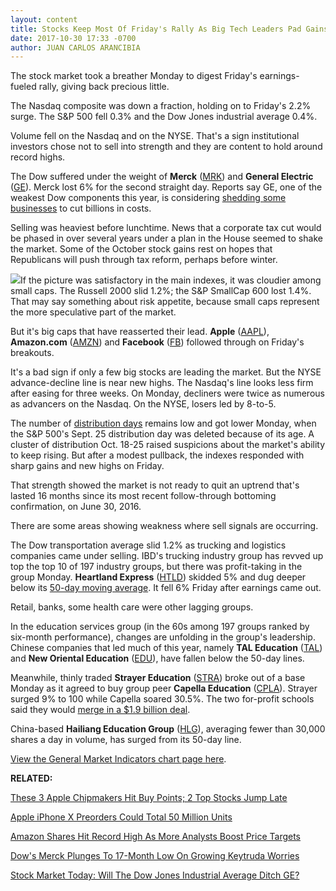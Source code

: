 ```yaml
---
layout: content
title: Stocks Keep Most Of Friday's Rally As Big Tech Leaders Pad Gains
date: 2017-10-30 17:33 -0700
author: JUAN CARLOS ARANCIBIA
---
```






The stock market took a breather Monday to digest Friday's earnings-fueled rally, giving back precious little.




The Nasdaq composite was down a fraction, holding on to Friday's 2.2% surge. The S&P 500 fell 0.3% and the Dow Jones industrial average 0.4%.


Volume fell on the Nasdaq and on the NYSE. That's a sign institutional investors chose not to sell into strength and they are content to hold around record highs.


The Dow suffered under the weight of **Merck** ([MRK](https://research.investors.com/quote.aspx?symbol=MRK)) and **General Electric** ([GE](https://research.investors.com/quote.aspx?symbol=GE)). Merck lost 6% for the second straight day. Reports say GE, one of the weakest Dow components this year, is considering [shedding some businesses](https://www.investors.com/news/ge-is-looking-to-offload-locomotive-health-it-businesses-wsj/) to cut billions in costs.


Selling was heaviest before lunchtime. News that a corporate tax cut would be phased in over several years under a plan in the House seemed to shake the market. Some of the October stock gains rest on hopes that Republicans will push through tax reform, perhaps before winter.


![](https://www.investors.com/wp-content/uploads/2017/10/MP103017-177x300.png)If the picture was satisfactory in the main indexes, it was cloudier among small caps. The Russell 2000 slid 1.2%; the S&P SmallCap 600 lost 1.4%. That may say something about risk appetite, because small caps represent the more speculative part of the market.


But it's big caps that have reasserted their lead. **Apple** ([AAPL](https://research.investors.com/quote.aspx?symbol=AAPL)), **Amazon.com** ([AMZN](https://research.investors.com/quote.aspx?symbol=AMZN)) and **Facebook** ([FB](https://research.investors.com/quote.aspx?symbol=FB)) followed through on Friday's breakouts.


It's a bad sign if only a few big stocks are leading the market. But the NYSE advance-decline line is near new highs. The Nasdaq's line looks less firm after easing for three weeks. On Monday, decliners were twice as numerous as advancers on the Nasdaq. On the NYSE, losers led by 8-to-5.


The number of [distribution days](https://www.investors.com/ibd-university/market-timing/market-tops/) remains low and got lower Monday, when the S&P 500's Sept. 25 distribution day was deleted because of its age. A cluster of distribution Oct. 18-25 raised suspicions about the market's ability to keep rising. But after a modest pullback, the indexes responded with sharp gains and new highs on Friday.


That strength showed the market is not ready to quit an uptrend that's lasted 16 months since its most recent follow-through bottoming confirmation, on June 30, 2016.


There are some areas showing weakness where sell signals are occurring.



The Dow transportation average slid 1.2% as trucking and logistics companies came under selling. IBD's trucking industry group has revved up top the top 10 of 197 industry groups, but there was profit-taking in the group Monday. **Heartland Express** ([HTLD](https://research.investors.com/quote.aspx?symbol=HTLD)) skidded 5% and dug deeper below its [50-day moving average](https://www.investors.com/how-to-invest/investors-corner/50-day-moving-average/). It fell 6% Friday after earnings came out.


Retail, banks, some health care were other lagging groups.


In the education services group (in the 60s among 197 groups ranked by six-month performance), changes are unfolding in the group's leadership. Chinese companies that led much of this year, namely **TAL Education** ([TAL](https://research.investors.com/quote.aspx?symbol=TAL)) and **New Oriental Education** ([EDU](https://research.investors.com/quote.aspx?symbol=EDU)), have fallen below the 50-day lines.


Meanwhile, thinly traded **Strayer Education** ([STRA](https://research.investors.com/quote.aspx?symbol=STRA)) broke out of a base Monday as it agreed to buy group peer **Capella Education** ([CPLA](https://research.investors.com/quote.aspx?symbol=CPLA)). Strayer surged 9% to 100 while Capella soared 30.5%. The two for-profit schools said they would [merge in a $1.9 billion deal](https://www.investors.com/news/lennar-strayer-dynegy-announce-deals-these-may-be-next/).


China-based **Hailiang Education Group** ([HLG](https://research.investors.com/quote.aspx?symbol=HLG)), averaging fewer than 30,000 shares a day in volume, has surged from its 50-day line.


[View the General Market Indicators chart page here](https://www.investors.com/wp-content/uploads/2017/10/IBD3010152606GMI.pdf).


**RELATED:**


[These 3 Apple Chipmakers Hit Buy Points; 2 Top Stocks Jump Late](https://www.investors.com/market-trend/stock-market-today/apple-chipmakers-broadcom-skyworks-qorvo-hit-buy-points-exact-sciences-cognex-rise-late-sp-500-futures/)


[Apple iPhone X Preorders Could Total 50 Million Units](https://www.investors.com/news/technology/click/apple-iphone-x-preorders-could-total-50-million-units/)


[Amazon Shares Hit Record High As More Analysts Boost Price Targets](https://www.investors.com/news/technology/amazon-shares-hit-record-high-as-more-analysts-boost-price-targets/)


[Dow's Merck Plunges To 17-Month Low On Growing Keytruda Worries](https://www.investors.com/news/technology/dows-merck-plunges-to-17-month-low-on-growing-keytruda-worries/)


[Stock Market Today: Will The Dow Jones Industrial Average Ditch GE?](https://www.investors.com/market-trend/stock-market-today/stocks-down-but-apple-thrives-will-ge-exit-the-dow-industrials/)




